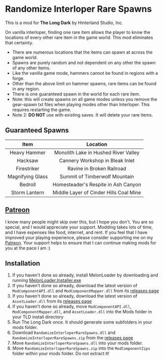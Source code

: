 ﻿# Randomize Interloper Rare Spawns

This is a mod for **The Long Dark** by Hinterland Studio, Inc.

On vanilla interloper, finding one rare item allows the player to know the locations of every other rare item in the game world. This mod eliminates that certainty.

* There are numerous locations that the items can spawn at across the game world.
* Spawns are purely random and not dependent on any other the spawn of any other items.
* Like the vanilla game mode, hammers cannot be found in regions with a forge.
* Other than the above limit on hammer spawns, rare items can be found in any region.
* There is one guaranteed spawn in the world for each rare item.
* Note: this will create spawns on all game modes unless you remove the gear-spawn txt files when playing modes other than Interloper. This requires restarting the game.
* Note 2: **DO NOT** use with existing saves. It will delete your rare items.

## Guaranteed Spawns

| Item | Location |
| :---: | :-----: |
| Heavy Hammer | Monolith Lake in Hushed River Valley |
| Hacksaw | Cannery Workshop in Bleak Inlet |
| Firestriker | Ravine in Broken Railroad |
| Magnifying Glass | Summit of Timberwolf Mountain |
| Bedroll | Homesteader's Respite in Ash Canyon |
| Storm Lantern | Middle Layer of Cinder Hills Coal Mine |

## [Patreon](https://www.patreon.com/ds5678)

I know many people might skip over this, but I hope you don't. You are so special, and I would appreciate your support. Modding takes lots of time, and I have expenses like food, internet, and rent. If you feel that I have improved your playing experience, please consider supporting me on my [Patreon](https://www.patreon.com/ds5678). Your support helps to ensure that I can continue making mods for you at the pace I am :)

## Installation

1. If you haven't done so already, install MelonLoader by downloading and running [MelonLoader.Installer.exe](https://github.com/HerpDerpinstine/MelonLoader/releases/latest/download/MelonLoader.Installer.exe)
2. If you haven't done so already, download the latest version of `ModComponentAPI.dll` and `ModComponentMapper.dll` from its [releases page](https://github.com/ds5678/ModComponent/releases)
3. If you haven't done so already, download the latest version of `AssetLoader.dll` from its [releases page](https://github.com/ds5678/AssetLoader/releases)
4. If you haven't done so already, move `ModComponentAPI.dll`, `ModComponentMapper.dll`, and `AssetLoader.dll` into the Mods folder in your TLD install directory
5. Run The Long Dark once. It should generate some subfolders in your mods folder.
6. Download `RandomizeInterloperRareSpawns.dll` and `RandomizeInterloperRareSpawns.zip` from the [releases page](https://github.com/ds5678/RandomizeInterloperRareSpawns/releases)
7. Move `RandomizeInterloperRareSpawns.dll` into your mods folder.
8. Move `RandomizeInterloperRareSpawns.zip` into the `ModComponentZips` folder within your mods folder. Do not extract it!